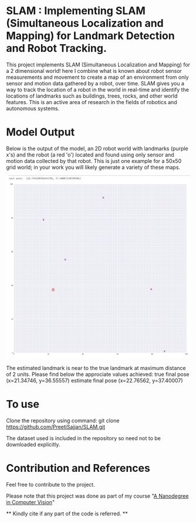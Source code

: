 # SLAM : Implementing SLAM (Simultaneous Localization and Mapping) for Landmark Detection and Robot Tracking. 

This project implements SLAM (Simultaneous Localization and Mapping) for a 2 dimensional world! here I combine what is known about robot sensor measurements and movement to create a map of an environment from only sensor and motion data gathered by a robot, over time. SLAM gives you a way to track the location of a robot in the world in real-time and identify the locations of landmarks such as buildings, trees, rocks, and other world features. This is an active area of research in the fields of robotics and autonomous systems.

# Model Output

Below is the output of the model, an 2D robot world with landmarks (purple x's) and the robot (a red 'o') located and found using only sensor and motion data collected by that robot. This is just one example for a 50x50 grid world; in your work you will likely generate a variety of these maps.

![](images/output.PNG)

The estimated landmark is near to the true landmark at maximum distance of 2 units. Please find below the approciate values achieved:
true final pose (x=21.34746, y=36.55557) estimate final pose (x=22.76562, y=37.40007)

# To use
Clone the repository using command: git clone https://github.com/PreetiSajjan/SLAM.git

The dataset used is included in the repository so need not to be downloaded explicitly.

# Contribution and References

Feel free to contribute to the project.

Please note that this project was done as part of my course "[A Nanodegree in Computer Vision](https://www.udacity.com/course/computer-vision-nanodegree--nd891)" 

** Kindly cite if any part of the code is referred. **
